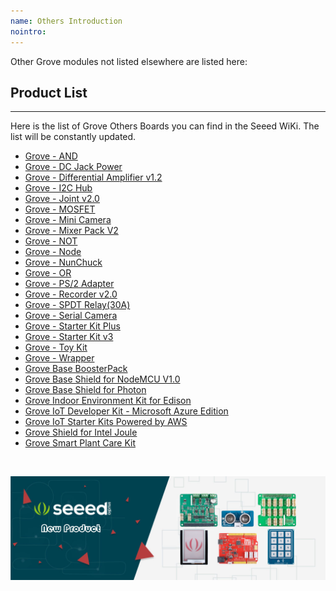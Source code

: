 ```yaml
---
name: Others Introduction
nointro:
---
```


Other Grove modules not listed elsewhere are listed here:

## Product  List
---

Here is the list of Grove Others Boards you can find in the Seeed WiKi. The list will be constantly updated.

- [Grove - AND](/Grove-AND/)
- [Grove - DC Jack Power](/Grove-DC_Jack_Power/)
- [Grove - Differential Amplifier v1.2](/Grove-Differential_Amplifier_v1.2/)
- [Grove - I2C Hub](/Grove-I2C_Hub/)
- [Grove - Joint v2.0](/Grove-Joint_v2.0/)
- [Grove - MOSFET](/Grove-MOSFET/)
- [Grove - Mini Camera](/Grove-Mini_Camera/)
- [Grove - Mixer Pack V2](/Grove-Mixer_Pack_V2/)
- [Grove - NOT](/Grove-NOT/)
- [Grove - Node](/Grove-Node/)
- [Grove - NunChuck](/Grove-NunChuck/)
- [Grove - OR](/Grove-OR/)
- [Grove - PS/2 Adapter](/Grove-PS_2_Adapter/)
- [Grove - Recorder v2.0](/Grove-Recorder_v2.0/)
- [Grove - SPDT Relay(30A)](/Grove-SPDT_Relay_30A/)
- [Grove - Serial Camera](/Grove-Serial_Camera/)
- [Grove - Starter Kit Plus](/Grove_Starter_Kit_Plus/)
- [Grove - Starter Kit v3](/Grove_Starter_Kit_v3/)
- [Grove - Toy Kit](/Grove-Toy_Kit/)
- [Grove - Wrapper](/Grove-Wrapper/)
- [Grove Base BoosterPack](/Grove_Base_BoosterPack/)
- [Grove Base Shield for NodeMCU V1.0](/Grove_Base_Shield_for_NodeMCU_V1.0/)
- [Grove Base Shield for Photon](/Grove_Base_Shield_for_Photon/)
- [Grove Indoor Environment Kit for Edison](/Grove_Indoor_Environment_Kit_for_Edison/)
- [Grove IoT Developer Kit - Microsoft Azure Edition](/Grove_IoT_Developer_Kit-Microsoft_Azure_Edition/)
- [Grove IoT Starter Kits Powered by AWS](/Grove_IoT_Starter_Kits_Powered_by_AWS/)
- [Grove Shield for Intel Joule](/Grove_Shield_for_Intel_Joule/)
- [Grove Smart Plant Care Kit](/Grove_Smart_Plant_Care_Kit/)

<br /><p style="text-align:center"><a href="https://www.seeedstudio.com/act-4.html?utm_source=wiki&utm_medium=wikibanner&utm_campaign=newproducts" target="_blank"><img src="https://github.com/SeeedDocument/Wiki_Banner/raw/master/new_product.jpg" /></a></p>